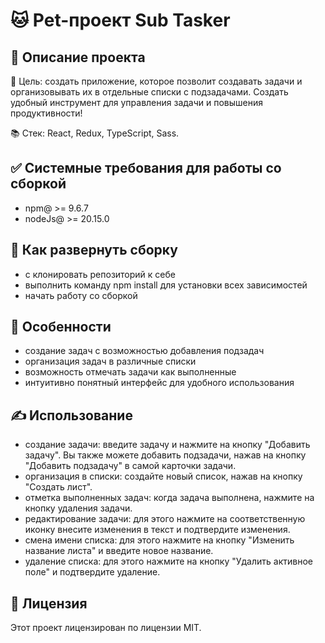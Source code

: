 # 🐱 Pet-проект Sub Tasker

## 📝 Описание проекта

🎯 Цель: создать приложение, которое позволит создавать задачи и организовывать их в отдельные списки с подзадачами. Создать удобный инструмент для управления задачи и повышения продуктивности!

📚 Стек: React, Redux, TypeScript, Sass.

## ✅ Системные требования для работы со сборкой

- npm@ >= 9.6.7
- nodeJs@ >= 20.15.0

## 🚀 Как развернуть сборку

- с клонировать репозиторий к себе
- выполнить команду npm install для установки всех зависимостей
- начать работу со сборкой

## 👀 Особенности

- cоздание задач с возможностью добавления подзадач
- организация задач в различные списки
- возможность отмечать задачи как выполненные
- интуитивно понятный интерфейс для удобного использования

## ✍ Использование

- создание задачи: введите задачу и нажмите на кнопку "Добавить задачу". Вы также можете добавить подзадачи, нажав на кнопку "Добавить подзадачу" в самой карточки задачи.
- организация в списки: создайте новый список, нажав на кнопку "Создать лист".
- отметка выполненных задач: когда задача выполнена, нажмите на кнопку удаления задачи.
- редактирование задачи: для этого нажмите на соответственную иконку внесите изменения в текст и подтвердите изменения.
- смена имени списка: для этого нажмите на кнопку "Изменить название листа" и введите новое название.
- удаление списка: для этого нажмите на кнопку "Удалить активное поле" и подтвердите удаление.

## 🎫 Лицензия

Этот проект лицензирован по лицензии MIT.
